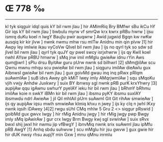 # Œ 778 ‰
---
kI tyk siqguir idqI quis kY bil rwm jIau ] hir AMimRiq Bry BMfwr sBu
ikCu hY Gir iqs kY bil rwm jIau ] bwbulu myrw vf smrQw krx kwrx pRBu
hwrw ] ijsu ismrq duKu koeI n lwgY Baujlu pwir auqwrw ] Awid jugwid
Bgqn kw rwKw ausqiq kir kir jIvw ] nwnk nwmu mhw rsu mITw Anidnu
min qin pIvw ]1] hir Awpy ley imlwie ikau vyCoVw QIveI bil rwm jIau
] ijs no qyrI tyk so sdw sd jIveI bil rwm jIau ] qyrI tyk quJY qy pweI
swcy isrjxhwrw ] ijs qy KwlI koeI nwhI AYsw pRBU hmwrw ] sMq jnw imil
mMglu gwieAw idnu rYin Aws qum@wrI ] sPlu drsu ByitAw guru pUrw nwnk
sd bilhwrI ]2] sMm@ilAw scu Qwnu mwnu mhqu scu pwieAw bil rwm jIau
] siqguru imilAw dieAwlu gux AibnwsI gwieAw bil rwm jIau ] gux
goivMd gwau inq inq pRwx pRIqm suAwmIAw ] suB idvs Awey gih kMiT lwey
imly AMqrjwmIAw ] squ sMqoKu vjih vwjy Anhdw Juxkwry ] suix BY ibnwsy
sgl nwnk pRB purK krxYhwry ]3] aupijAw qqu igAwnu swhurY pyeIAY ieku
hir bil rwm jIau ] bRhmY bRhmu imilAw koie n swkY iBMn kir bil rwm
jIau ] ibsmu pyKY ibsmu suxIAY ibsmwdu ndrI AwieAw ] jil Qil
mhIAil pUrn suAwmI Git Git rihAw smwieAw ] ijs qy aupijAw iqsu
mwih smwieAw kImiq khxu n jwey ] ijs ky clq n jwhI lKxy nwnk
iqsih iDAwey ]4]2]
rwgu sUhI CMq mhlw 5 Gru 2 <> siqgur pRswid ]
goibMd gux gwvx lwgy ] hir rMig Anidnu jwgy ] hir rMig jwgy pwp Bwgy
imly sMq ipAwirAw ] gur crx lwgy Brm Bwgy kwj sgl svwirAw ] suix
sRvx bwxI shij jwxI hir nwmu jip vfBwgY ] ibnvMiq nwnk srix
suAwmI jIau ipMfu pRB AwgY ]1] Anhq sbdu suhwvw ] scu mMglu hir jsu
gwvw ] gux gwie hir hir dUK nwsy rhsu aupjY min Gxw ] mnu qMnu inrmlu
####

